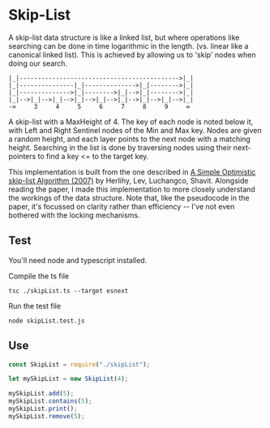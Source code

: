 # Skip-List

A skip-list data structure is like a linked list, but where operations like searching can be done in time logarithmic in the length. (vs. linear like a canonical linked list). This is achieved by allowing us to 'skip' nodes when doing our search.

```
|_|-------------------------------------------->|_|
|_|---------------|_|-------------->|_|-------->|_|
|_|-------------->|_|-------->|_|-->|_|-------->|_|
|_|-->|_|-->|_|-->|_|-->|_|-->|_|-->|_|-->|_|-->|_|
-∞     3     4     5     6     7     8     9     ∞
```

A skip-list with a MaxHeight of 4. The key of each node is noted below it, with Left and Right Sentinel nodes of the Min and Max key.
Nodes are given a random height, and each layer points to the next node with a matching height.
Searching in the list is done by traversing nodes using their next-pointers to find a key <= to the target key.

This implementation is built from the one described in [A Simple Optimistic skip-list Algorithm (2007)](https://people.csail.mit.edu/shanir/publications/LazySkipList.pdf) by Herlihy, Lev, Luchangco, Shavit. Alongside reading the paper, I made this implementation to more closely understand the workings of the data structure. Note that, like the pseudocode in the paper, it's focussed on clarity rather than efficiency -- I've not even bothered with the locking mechanisms.

## Test

You'll need node and typescript installed.

Compile the ts file

```
tsc ./skipList.ts --target esnext
```

Run the test file

```
node skipList.test.js
```

## Use

```javascript
const SkipList = require("./skipList");

let mySkipList = new SkipList(4);

mySkipList.add(5);
mySkipList.contains(5);
mySkipList.print();
mySkipList.remove(5);
```
